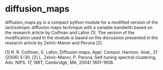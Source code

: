 # diffusion_maps

diffusion_maps.py is a compact python module for a modified version of the (an)isotropic diffusion maps technique with a variable bandwith based on the research article by Coifman and Lafon [1]. The version of the modification used in the module is based on the discussion presented in the research article by Zelnic-Manor and Perona [2]. 

[1] R. R. Coifman, S. Lafon, Diffusion maps, Appl. Comput. Harmon. Anal., 21 (2006) 5-30.
[2] L. Zelnic-Manor, P. Parona, Self-tuning spectral clustering, Adv. NIPS. 17, (MIT, Cambridge, MA, 2004) 1601-1608.